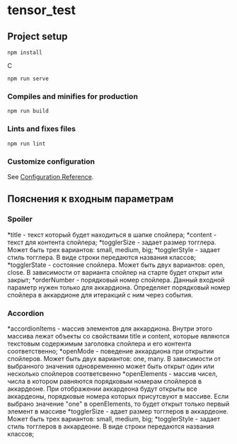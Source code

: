 # tensor_test

## Project setup
```
npm install
```

С
```
npm run serve
```

### Compiles and minifies for production
```
npm run build
```

### Lints and fixes files
```
npm run lint
```

### Customize configuration
See [Configuration Reference](https://cli.vuejs.org/config/).

## Пояснения к входным параметрам
### Spoiler
*title - текст который будет находиться в шапке спойлера;
*content - текст для контента спойлера;
*togglerSize - задает размер тогглера. Может быть трех вариантов: small, medium, big;
*togglerStyle - задает стиль тогглера. В виде строки передаются названия классов;
*togglerState - состояние спойлера. Может быть двух вариантов: open, close. В зависимости от варианта спойлер на старте будет открыт или закрыт;
*orderNumber - порядковый номер спойлера. Данный входной параметр нужен только для аккардиона. Определяет порядковый номер спойлера в аккардионе для итеракций с ним через события.
### Accordion
*accordionItems - массив элементов для аккардиона. Внутри этого массива лежат объекты со свойствами title и content, которые являются текстовым содержимым заголовка спойлера и его контента соответственно;
*openMode - поведение аккардиона при открытии спойлеров. Может быть двух вариантов: one, many. В зависимости от выбранного значения одновременнно может быть открыт один или несколько спойлеров соответсвенно
*openElements - массив чисел, числа в котором равняются порядковым номерам спойлеров в аккардеоне. При отображении аккардеона будут открыты все аккардеоны, порядковые номера которых присутсвуют в массиве. Если выбрано значение "one" в openElements, то будет открыт только первый элемент в массиве
*togglerSize - адает размер тогглеров в аккардеоне. Может быть трех вариантов: small, medium, big;
*togglerStyle - задает стиль тогглеров в аккардеоне. В виде строки передаются названия классов;
